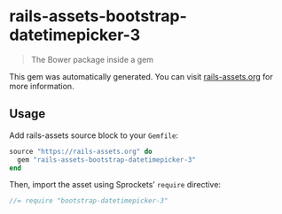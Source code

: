 # rails-assets-bootstrap-datetimepicker-3

> The Bower package inside a gem

This gem was automatically generated. You can visit [rails-assets.org](https://rails-assets.org) for more information.

## Usage

Add rails-assets source block to your `Gemfile`:

```ruby
source "https://rails-assets.org" do
  gem "rails-assets-bootstrap-datetimepicker-3"
end

```

Then, import the asset using Sprockets’ `require` directive:

```js
//= require "bootstrap-datetimepicker-3"
```
